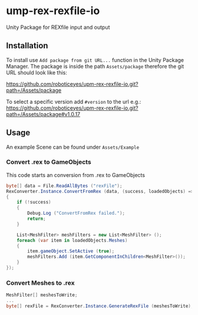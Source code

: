 # ump-rex-rexfile-io
Unity Package for REXfile input and output

## Installation
To install use `Add package from git URL...` function in the Unity Package Manager.
The package is inside the path `Assets/package` therefore the git URL should look like this:

https://github.com/roboticeyes/upm-rex-rexfile-io.git?path=/Assets/package

To select a specific version add `#version` to the url
e.g.: https://github.com/roboticeyes/upm-rex-rexfile-io.git?path=/Assets/package#v1.0.17

## Usage
An example Scene can be found under `Assets/Example`

### Convert .rex to GameObjects
This code starts an conversion from .rex to GameObjects
``` C#
byte[] data = File.ReadAllBytes ("rexFile");
RexConverter.Instance.ConvertFromRex (data, (success, loadedObjects) =>
{
    if (!success)
    {
        Debug.Log ("ConvertFromRex failed.");
        return;
    }

    List<MeshFilter> meshFilters = new List<MeshFilter> ();
    foreach (var item in loadedObjects.Meshes)
    {
        item.gameObject.SetActive (true);
        meshFilters.Add (item.GetComponentInChildren<MeshFilter>());
    }
});
```

### Convert Meshes to .rex
``` C#
MeshFilter[] meshesToWrite;
...
byte[] rexFile = RexConverter.Instance.GenerateRexFile (meshesToWrite);
```